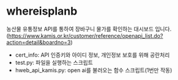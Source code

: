 # whereisplanb

농산물 유통정보 API를 통하여 장바구니 물가를 확인하는 대시보드 입니다. 
(https://www.kamis.or.kr/customer/reference/openapi_list.do?action=detail&boardno=3)

- cert_info: API 인증키와 아이디 정보, 개인정보 보호를 위해 공란처리
- test.py: 파일을 실행하는 스크립트
- hweb_api_kamis.py: open ai를 불러오는 함수 스크립트(1번만 작동)
